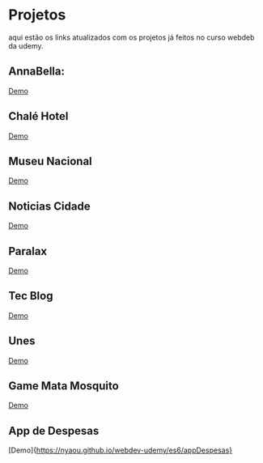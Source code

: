 # Projetos

aqui estão os links atualizados com os projetos já feitos no curso webdeb da udemy.

## AnnaBella:
 [Demo](https://nyaou.github.io/webdev-udemy/ProjetoCss-AnnaBella)
## Chalé Hotel
 [Demo](https://nyaou.github.io/webdev-udemy/ProjetoCss-ChaleHotel)
## Museu Nacional
 [Demo](https://nyaou.github.io/webdev-udemy/ProjetoCss-MuseuNacional)
## Noticias Cidade
 [Demo](https://nyaou.github.io/webdev-udemy/ProjetoCss-NoticiasCidade)
## Paralax
 [Demo](https://nyaou.github.io/webdev-udemy/ProjetosCss-Paralax)
## Tec Blog
 [Demo](https://nyaou.github.io/webdev-udemy/ProjetoCss-TecBlog)
## Unes
 [Demo](https://nyaou.github.io/webdev-udemy/ProjetoHtml-Unes)
## Game Mata Mosquito
  [Demo](https://nyaou.github.io/webdev-udemy/javascript/gameMataMosquito)
## App de Despesas
  [Demo]{https://nyaou.github.io/webdev-udemy/es6/appDespesas}
